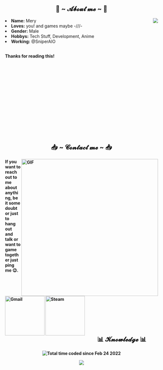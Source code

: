 <h2 align="center"> 👤 ~ 𝓐𝓫𝓸𝓾𝓽 𝓶𝓮 ~ 👤 </h2>
<img src="https://24.media.tumblr.com/733c37d38334c7054d2c1aaa98522fe0/tumblr_mw2sijQDIO1skmy2bo1_500.gif" align="right">
<li>
<b>Name:</b> Mery</li>
<li>
<b>Loves:</b> you! and games maybe -///-
</li>
<li>
<b>Gender:</b> Male
</li>
<li>
<b>Hobbys:</b> Tech Stuff, Development, Anime
</li>
<li>
<b>Working:</b> @SniperAIO
</li>
<br>
<p><b>     Thanks for reading this!<br>

</div>
<div>

<p>
 </br>
<p>
 </br>
 <p>
 </br>
<p>
 </br>
 <p>
 </br>
<p>
 </br>
 <p>
 </br>
<p>
 </br>
<h2 align="center"> 📥 ~ 𝓒𝓸𝓷𝓽𝓪𝓬𝓽 𝓶𝓮 ~ 📥 </h2>
<img hight="320" width="450" align="right" alt="GIF" src="https://i.pinimg.com/originals/59/0e/26/590e26fc96fbbcaa30438cf5822ed65b.gif">


If you want to reach out to me about anything, be it some doubt or just to hang out and talk or want to game together just ping me 😉.

<a href="https://github.com/MarianoAkaMery/MarianoAkaMery/blob/main/Mail">
 <img align="left" alt="Gmail" width="130" hight="100" src="https://github.com/Xx-Ashutosh-xX/Xx-Ashutosh-xX/blob/master/assets/icons/gmail.png" />
</a>
</a>
<a href="https://steamcommunity.com/profiles/76561198339450438/">
  <img align="left" alt="Steam" width="130" hight="100" src="https://github.com/Xx-Ashutosh-xX/Xx-Ashutosh-xX/blob/master/assets/icons/steam.png" />
</a>
 </p>
 

</div>
</div>
</br>
</br>
</br>
</br>
</br>
</br>
</br>
</div>
<div>
<p>
 </br>
</a>
 </p>
<h2 align="center"> 📊 𝓚𝓷𝓸𝔀𝓵𝓮𝓭𝓰𝓮 📊 </h2>

<p align="center" >  
<img src="https://wakatime.com/badge/user/a3a57f00-88f0-42a3-86c5-1f4e2bcde16d.svg" alt="Total time coded since Feb 24 2022" /></a>
<p align="center" >  
  <a href="https://github.com/anuraghazra/github-readme-stats"> 
<img  src="https://github-readme-stats.vercel.app/api?username=MarianoAkaMery&&show_icons=true&theme=radical"/>
  </a>
  </p>
